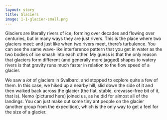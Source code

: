 ```yaml
---
layout: story
title: Glaciers
image: 1-1-glacier-small.png
---
```

Glaciers are literally rivers of ice, forming over decades and flowing over centuries, but in many ways they are just rivers. This is the place where two glaciers meet: and just like when two rivers meet, there’s turbulence. You can see the same wave-like interference pattern that you get in water as the two bodies of ice smash into each other. My guess is that the only reason that glaciers form different (and generally more jagged) shapes to watery rivers is that gravity runs much faster in relation to the flow speed of a glacier.

We saw a _lot_ of glaciers in Svalbard, and stopped to explore quite a few of them. In this case, we hiked up a nearby hill, slid down the side of it and then walked back across the glacier (the flat, stable, crevasse-free bit of it, that is). Nemo (pictured here) joined us, as he did for almost all of the landings. You can just make out some tiny ant people on the glacier (another group from the expedition), which is the only way to get a feel for the size of a glacier.
